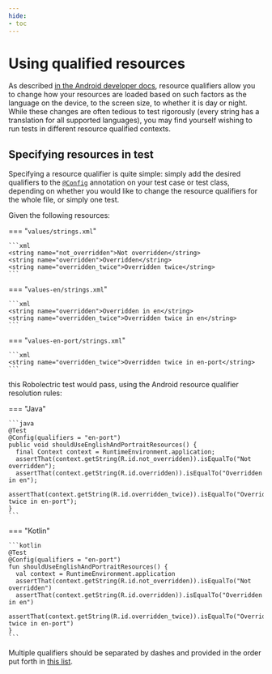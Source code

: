 ```yaml
---
hide:
- toc
---
```


# Using qualified resources

As described [in the Android developer docs][android-providing-alternative-resources], resource
qualifiers allow you to change how your resources are loaded based on such factors as the language
on the device, to the screen size, to whether it is day or night. While these changes are often
tedious to test rigorously (every string has a translation for all supported languages), you may
find yourself wishing to run tests in different resource qualified contexts.

## Specifying resources in test

Specifying a resource qualifier is quite simple: simply add the desired qualifiers to the
[`@Config`][config-documentation] annotation on your test case or test class, depending on whether
you would like to change the resource qualifiers for the whole file, or simply one test.

Given the following resources:

=== "`values/strings.xml`"

    ```xml
    <string name="not_overridden">Not overridden</string>
    <string name="overridden">Overridden</string>
    <string name="overridden_twice">Overridden twice</string>
    ```

=== "`values-en/strings.xml`"

    ```xml
    <string name="overridden">Overridden in en</string>
    <string name="overridden_twice">Overridden twice in en</string>
    ```

=== "`values-en-port/strings.xml`"

    ```xml
    <string name="overridden_twice">Overridden twice in en-port</string>
    ```

this Robolectric test would pass, using the Android resource qualifier resolution rules:

=== "Java"

    ```java
    @Test
    @Config(qualifiers = "en-port")
    public void shouldUseEnglishAndPortraitResources() {
      final Context context = RuntimeEnvironment.application;
      assertThat(context.getString(R.id.not_overridden)).isEqualTo("Not overridden");
      assertThat(context.getString(R.id.overridden)).isEqualTo("Overridden in en");
      assertThat(context.getString(R.id.overridden_twice)).isEqualTo("Overridden twice in en-port");
    }
    ```

=== "Kotlin"

    ```kotlin
    @Test
    @Config(qualifiers = "en-port")
    fun shouldUseEnglishAndPortraitResources() {
      val context = RuntimeEnvironment.application
      assertThat(context.getString(R.id.not_overridden)).isEqualTo("Not overridden")
      assertThat(context.getString(R.id.overridden)).isEqualTo("Overridden in en")
      assertThat(context.getString(R.id.overridden_twice)).isEqualTo("Overridden twice in en-port")
    }
    ```

Multiple qualifiers should be separated by dashes and provided in the order put forth in
[this list][android-resources-qualifiers-order].

[android-providing-alternative-resources]: https://developer.android.com/guide/topics/resources/providing-resources.html#AlternativeResources
[android-resources-qualifiers-order]: https://developer.android.com/guide/topics/resources/providing-resources.html#table2
[config-documentation]: javadoc/latest/org/robolectric/annotation/Config.html

